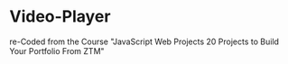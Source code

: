 # Video-Player
re-Coded from the Course "JavaScript Web Projects 20 Projects to Build Your Portfolio From ZTM"
